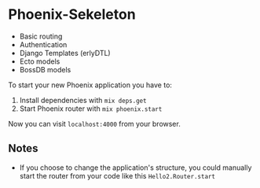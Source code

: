 # Phoenix-Sekeleton

* Basic routing
* Authentication
* Django Templates (erlyDTL)
* Ecto models
* BossDB models

To start your new Phoenix application you have to:

1. Install dependencies with `mix deps.get`
2. Start Phoenix router with `mix phoenix.start`

Now you can visit `localhost:4000` from your browser.


## Notes

* If you choose to change the application's structure, you could manually start the router from your code like this `Hello2.Router.start`
